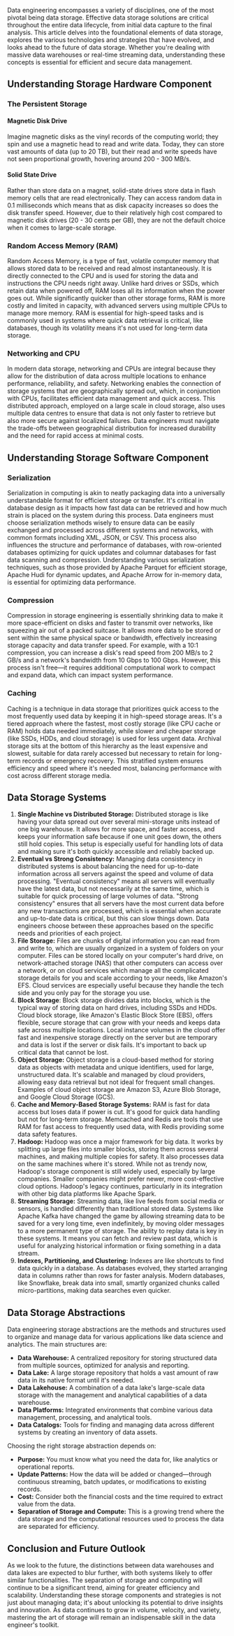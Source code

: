 Data engineering encompasses a variety of disciplines, one of the most pivotal being data storage. Effective data storage solutions are critical throughout the entire data lifecycle, from initial data capture to the final analysis. This article delves into the foundational elements of data storage, explores the various technologies and strategies that have evolved, and looks ahead to the future of data storage. Whether you're dealing with massive data warehouses or real-time streaming data, understanding these concepts is essential for efficient and secure data management.
## Understanding Storage Hardware Component
### The Persistent Storage

#### Magnetic Disk Drive

Imagine magnetic disks as the vinyl records of the computing world; they spin and use a magnetic head to read and write data. Today, they can store vast amounts of data (up to 20 TB), but their read and write speeds have not seen proportional growth, hovering around 200 - 300 MB/s.

#### Solid State Drive

Rather than store data on a magnet, solid-state drives store data in flash memory cells that are read electronically. They can access random data in 0.1 milliseconds which means that as disk capacity increases so does the disk transfer speed. However, due to their relatively high cost compared to magnetic disk drives (20 - 30 cents per GB), they are not the default choice when it comes to large-scale storage.

### Random Access Memory (RAM)

Random Access Memory, is a type of fast, volatile computer memory that allows stored data to be received and read almost instantaneously. It is directly connected to the CPU and is used for storing the data and instructions the CPU needs right away. Unlike hard drives or SSDs, which retain data when powered off, RAM loses all its information when the power goes out. While significantly quicker than other storage forms, RAM is more costly and limited in capacity, with advanced servers using multiple CPUs to manage more memory. RAM is essential for high-speed tasks and is commonly used in systems where quick data retrieval is critical, like databases, though its volatility means it's not used for long-term data storage.

### Networking and CPU

In modern data storage, networking and CPUs are integral because they allow for the distribution of data across multiple locations to enhance performance, reliability, and safety. Networking enables the connection of storage systems that are geographically spread out, which, in conjunction with CPUs, facilitates efficient data management and quick access. This distributed approach, employed on a large scale in cloud storage, also uses multiple data centres to ensure that data is not only faster to retrieve but also more secure against localized failures. Data engineers must navigate the trade-offs between geographical distribution for increased durability and the need for rapid access at minimal costs.

## Understanding Storage Software Component

### Serialization

Serialization in computing is akin to neatly packaging data into a universally understandable format for efficient storage or transfer. It's critical in database design as it impacts how fast data can be retrieved and how much strain is placed on the system during this process. Data engineers must choose serialization methods wisely to ensure data can be easily exchanged and processed across different systems and networks, with common formats including XML, JSON, or CSV. This process also influences the structure and performance of databases, with row-oriented databases optimizing for quick updates and columnar databases for fast data scanning and compression. Understanding various serialization techniques, such as those provided by Apache Parquet for efficient storage, Apache Hudi for dynamic updates, and Apache Arrow for in-memory data, is essential for optimizing data performance.

### Compression

Compression in storage engineering is essentially shrinking data to make it more space-efficient on disks and faster to transmit over networks, like squeezing air out of a packed suitcase. It allows more data to be stored or sent within the same physical space or bandwidth, effectively increasing storage capacity and data transfer speed. For example, with a 10:1 compression, you can increase a disk's read speed from 200 MB/s to 2 GB/s and a network's bandwidth from 10 Gbps to 100 Gbps. However, this process isn't free—it requires additional computational work to compact and expand data, which can impact system performance.

### Caching

Caching is a technique in data storage that prioritizes quick access to the most frequently used data by keeping it in high-speed storage areas. It's a tiered approach where the fastest, most costly storage (like CPU cache or RAM) holds data needed immediately, while slower and cheaper storage (like SSDs, HDDs, and cloud storage) is used for less urgent data. Archival storage sits at the bottom of this hierarchy as the least expensive and slowest, suitable for data rarely accessed but necessary to retain for long-term records or emergency recovery. This stratified system ensures efficiency and speed where it's needed most, balancing performance with cost across different storage media.

## Data Storage Systems

1. **Single Machine vs Distributed Storage:** Distributed storage is like having your data spread out over several mini-storage units instead of one big warehouse. It allows for more space, and faster access, and keeps your information safe because if one unit goes down, the others still hold copies. This setup is especially useful for handling lots of data and making sure it's both quickly accessible and reliably backed up.
2. **Eventual vs Strong Consistency:** Managing data consistency in distributed systems is about balancing the need for up-to-date information across all servers against the speed and volume of data processing. "Eventual consistency" means all servers will eventually have the latest data, but not necessarily at the same time, which is suitable for quick processing of large volumes of data. "Strong consistency" ensures that all servers have the most current data before any new transactions are processed, which is essential when accurate and up-to-date data is critical, but this can slow things down. Data engineers choose between these approaches based on the specific needs and priorities of each project.
3. **File Storage:** Files are chunks of digital information you can read from and write to, which are usually organized in a system of folders on your computer. Files can be stored locally on your computer's hard drive, on network-attached storage (NAS) that other computers can access over a network, or on cloud services which manage all the complicated storage details for you and scale according to your needs, like Amazon's EFS. Cloud services are especially useful because they handle the tech side and you only pay for the storage you use.
4. **Block Storage**: Block storage divides data into blocks, which is the typical way of storing data on hard drives, including SSDs and HDDs. Cloud block storage, like Amazon's Elastic Block Store (EBS), offers flexible, secure storage that can grow with your needs and keeps data safe across multiple locations. Local instance volumes in the cloud offer fast and inexpensive storage directly on the server but are temporary and data is lost if the server or disk fails. It's important to back up critical data that cannot be lost.
5. **Object Storage:** Object storage is a cloud-based method for storing data as objects with metadata and unique identifiers, used for large, unstructured data. It's scalable and managed by cloud providers, allowing easy data retrieval but not ideal for frequent small changes. Examples of cloud object storage are Amazon S3, Azure Blob Storage, and Google Cloud Storage (GCS).
6. **Cache and Memory-Based Storage Systems:** RAM is fast for data access but loses data if power is cut. It's good for quick data handling but not for long-term storage. Memcached and Redis are tools that use RAM for fast access to frequently used data, with Redis providing some data safety features.
7. **Hadoop:** Hadoop was once a major framework for big data. It works by splitting up large files into smaller blocks, storing them across several machines, and making multiple copies for safety. It also processes data on the same machines where it's stored. While not as trendy now, Hadoop's storage component is still widely used, especially by large companies. Smaller companies might prefer newer, more cost-effective cloud options. Hadoop's legacy continues, particularly in its integration with other big data platforms like Apache Spark.
8. **Streaming Storage:** Streaming data, like live feeds from social media or sensors, is handled differently than traditional stored data. Systems like Apache Kafka have changed the game by allowing streaming data to be saved for a very long time, even indefinitely, by moving older messages to a more permanent type of storage. The ability to replay data is key in these systems. It means you can fetch and review past data, which is useful for analyzing historical information or fixing something in a data stream.
9. **Indexes, Partitioning, and Clustering:** Indexes are like shortcuts to find data quickly in a database. As databases evolved, they started arranging data in columns rather than rows for faster analysis. Modern databases, like Snowflake, break data into small, smartly organized chunks called micro-partitions, making data searches even quicker.

## Data Storage Abstractions

Data engineering storage abstractions are the methods and structures used to organize and manage data for various applications like data science and analytics. The main structures are:

- **Data Warehouse:** A centralized repository for storing structured data from multiple sources, optimized for analysis and reporting.
- **Data Lake:** A large storage repository that holds a vast amount of raw data in its native format until it's needed.
- **Data Lakehouse:** A combination of a data lake's large-scale data storage with the management and analytical capabilities of a data warehouse.
- **Data Platforms:** Integrated environments that combine various data management, processing, and analytical tools.
- **Data Catalogs:** Tools for finding and managing data across different systems by creating an inventory of data assets.

Choosing the right storage abstraction depends on:

- **Purpose:** You must know what you need the data for, like analytics or operational reports.
- **Update Patterns:** How the data will be added or changed—through continuous streaming, batch updates, or modifications to existing records.
- **Cost:** Consider both the financial costs and the time required to extract value from the data.
- **Separation of Storage and Compute:** This is a growing trend where the data storage and the computational resources used to process the data are separated for efficiency.

## Conclusion and Future Outlook

As we look to the future, the distinctions between data warehouses and data lakes are expected to blur further, with both systems likely to offer similar functionalities. The separation of storage and computing will continue to be a significant trend, aiming for greater efficiency and scalability. Understanding these storage components and strategies is not just about managing data; it's about unlocking its potential to drive insights and innovation. As data continues to grow in volume, velocity, and variety, mastering the art of storage will remain an indispensable skill in the data engineer's toolkit.